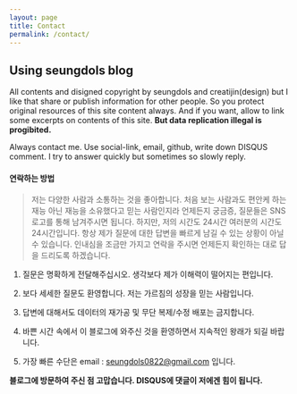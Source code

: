 ```yaml
---
layout: page
title: Contact
permalink: /contact/
---
```



## Using seungdols blog

All contents and disigned copyright by seungdols and creatijin(design) but
I like that share or publish information for other people.
So you protect original resources of this site content always.
And if you want, allow to link some excerpts on contents of this site.
**But data replication illegal is progibited.**

Always contact me. Use social-link, email, github, write down DISQUS comment.
I try to answer quickly but sometimes so slowly reply.

#### 연락하는 방법

> 저는 다양한 사람과 소통하는 것을 좋아합니다. 처음 보는 사람과도 편안케 하는 재능 아닌 재능을 소유했다고 믿는 사람인지라 언제든지 궁금증, 질문들은 SNS 로고를 통해 남겨주시면 됩니다. 하지만, 저의 시간도 24시간 여러분의 시간도 24시간입니다. 항상 제가 질문에 대한 답변을 빠르게 남길 수 있는 상황이 아닐 수 있습니다. 인내심을 조금만 가지고 연락을 주시면 언제든지 확인하는 대로 답을 드리도록 하겠습니다.

1. 질문은 명확하게 전달해주십시오. 생각보다 제가 이해력이 떨어지는 편입니다.

2. 보다 세세한 질문도 환영합니다. 저는 가르침의 성장을 믿는 사람입니다.

3. 답변에 대해서도 데이터의 재가공 및 무단 복제/수정 배포는 금지합니다.

4. 바쁜 시간 속에서 이 블로그에 와주신 것을 환영하면서 지속적인 왕래가 되길 바랍니다.

5. 가장 빠른 수단은 email : seungdols0822@gmail.com 입니다.

**블로그에 방문하여 주신 점 고맙습니다. DISQUS에 댓글이 저에겐 힘이 됩니다.**
